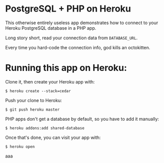 # PostgreSQL + PHP on Heroku 

This otherwise entirely useless app demonstrates how to connect to your 
Heroku PostgreSQL database in a PHP app.

Long story short, read your connection data from `DATABASE_URL`.

Every time you hard-code the connection info, god kills an octokitten.


# Running this app on Heroku:

Clone it, then create your Heroku app with:

    $ heroku create --stack=cedar

Push your clone to Heroku:

    $ git push heroku master

PHP apps don't get a database by default, so you have to add it manually:

    $ heroku addons:add shared-database

Once that's done, you can visit your app with:

    $ heroku open

aaa